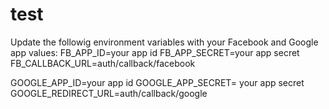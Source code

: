 # test
Update the followig environment variables with your Facebook and Google app values:
FB_APP_ID=your app id
FB_APP_SECRET=your app secret
FB_CALLBACK_URL=auth/callback/facebook

GOOGLE_APP_ID=your app id
GOOGLE_APP_SECRET= your app secret
GOOGLE_REDIRECT_URL=auth/callback/google
